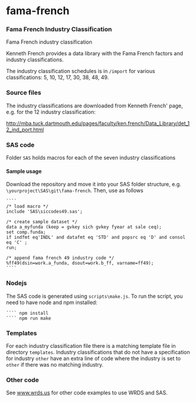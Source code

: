 # fama-french

### Fama French Industry Classification

Fama French industry classification

Kenneth French provides a data library with the Fama French factors and industry classifications.

The industry classification schedules is in `/import` for various classifications: 5, 10, 12, 17, 30, 38, 48, 49.

### Source files

The industry classifications are downloaded from Kenneth French' page, e.g. for the 12 industry classification: 

http://mba.tuck.dartmouth.edu/pages/faculty/ken.french/Data_Library/det_12_ind_port.html

### SAS code

Folder `SAS` holds macros for each of the seven industry classifications

#### Sample usage

Download the repository and move it into your SAS folder structure, e.g. `\yourproject\SAS\git\fama-french`. Then, use as follows


    ```` 
    /* load macro */
    include 'SAS\siccodes49.sas';

    /* create sample dataset */
    data a_myfunda (keep = gvkey sich gvkey fyear at sale ceq);
    set comp.funda;
    if indfmt eq'INDL' and datafmt eq 'STD' and popsrc eq 'D' and consol eq 'C' ;
    run;

    /* append fama french 49 industry code */
    %ff49(dsin=work.a_funda, dsout=work.b_ff, varname=ff49);
    ````

### Nodejs

The SAS code is generated using `scripts\make.js`. To run the script, you need to have node and npm installed:

    ```` npm install
    ```` npm run make

### Templates

For each industry classification file there is a matching template file in directory `templates`. Industry classifications that do not have a specification for industry `other` have an extra line of code where the industry is set to `other` if there was no matching industry.

### Other code

See www.wrds.us for other code examples to use WRDS and SAS. 